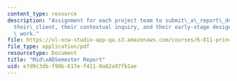 ```yaml
---
content_type: resource
description: "Assignment for each project team to submit\_a\_report\_describing\_\
  their\_client, their contextual inquiry, and their early-stage design and prototyping\
  \ work."
file: https://ol-ocw-studio-app-qa.s3.amazonaws.com/courses/6-811-principles-and-practice-of-assistive-technology-fall-2014/e7d9c3dbf99b617ef4110a62a97fb1ae_MIT6_811F14_MidSemstrRprt.pdf
file_type: application/pdf
resourcetype: Document
title: "Mid\xADSemester Report"
uid: e7d9c3db-f99b-617e-f411-0a62a97fb1ae
---
```

